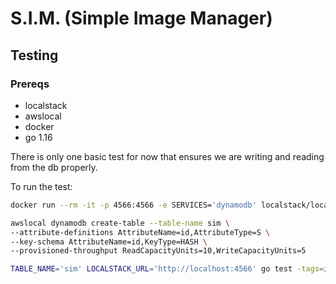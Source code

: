 # S.I.M. (Simple Image Manager)

## Testing

### Prereqs
- localstack 
- awslocal
- docker
- go 1.16

There is only one basic test for now that ensures we are writing and reading
from the db properly.

To run the test:
```bash
docker run --rm -it -p 4566:4566 -e SERVICES='dynamodb' localstack/localstack:0.12.18

awslocal dynamodb create-table --table-name sim \
--attribute-definitions AttributeName=id,AttributeType=S \
--key-schema AttributeName=id,KeyType=HASH \
--provisioned-throughput ReadCapacityUnits=10,WriteCapacityUnits=5

TABLE_NAME='sim' LOCALSTACK_URL='http://localhost:4566' go test -tags=integration -v ./internal/images/service
```